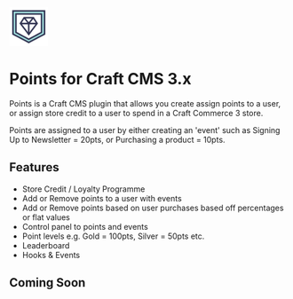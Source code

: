 <img src="https://raw.githubusercontent.com/bymayo/craft-points/master/resources/icon.png" width="70">

# Points for Craft CMS 3.x

Points is a Craft CMS plugin that allows you create assign points to a user, or assign store credit to a user to spend in a Craft Commerce 3 store.

Points are assigned to a user by either creating an 'event' such as Signing Up to Newsletter = 20pts, or Purchasing a product = 10pts.

## Features

- Store Credit / Loyalty Programme
- Add or Remove points to a user with events
- Add or Remove points based on user purchases based off percentages or flat values
- Control panel to points and events
- Point levels e.g. Gold = 100pts, Silver = 50pts etc.
- Leaderboard
- Hooks & Events

## Coming Soon